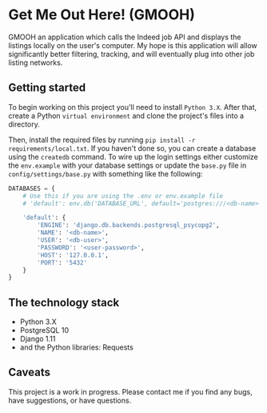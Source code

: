 # Get Me Out Here! (GMOOH)

GMOOH an application which calls the Indeed job API and displays the listings locally on the user's computer. My hope is this application will allow significantly better filtering, tracking, and will eventually plug into other job listing networks.

## Getting started

To begin working on this project you'll need to install `Python 3.X`. After that, create a Python `virtual environment` and clone the project's files into a directory.

Then, install the required files by running `pip install -r requirements/local.txt`. If you haven't done so, you can create a database using the `createdb` command. To wire up the login settings either customize the `env.example` with your database settings or update the `base.py` file in `config/settings/base.py` with something like the following: 

```python
DATABASES = {
    # Use this if you are using the .env or env.example file
    # 'default': env.db('DATABASE_URL', default='postgres:///<db-name>'),

    'default': {
        'ENGINE': 'django.db.backends.postgresql_psycopg2',
        'NAME': '<db-name>',
        'USER': '<db-user>',
        'PASSWORD': '<user-password>',
        'HOST': '127.0.0.1',
        'PORT': '5432'
    }
}
```

## The technology stack

- Python 3.X
- PostgreSQL 10
- Django 1.11
- and the Python libraries: Requests

## Caveats

This project is a work in progress. Please contact me if you find any bugs, have suggestions, or have questions.